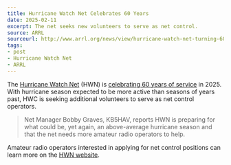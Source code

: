 ```yaml
---
title: Hurricane Watch Net Celebrates 60 Years
date: 2025-02-11
excerpt: The net seeks new volunteers to serve as net control.
source: ARRL
sourceurl: http://www.arrl.org/news/view/hurricane-watch-net-turning-60-seeking-net-control-operators
tags:
- post
- Hurricane Watch Net
- ARRL
---
```

The [Hurricane Watch Net](https://hwn.org/) (HWN) is [celebrating 60 years of service](http://www.arrl.org/news/view/hurricane-watch-net-turning-60-seeking-net-control-operators) in 2025. With hurricane season expected to be more active than seasons of years past, HWC is seeking additional volunteers to serve as net control operators.

> Net Manager Bobby Graves, KB5HAV, reports HWN is preparing for what could be, yet again, an above-average hurricane season and that the net needs more amateur radio operators to help.

Amateur radio operators interested in applying for net control positions can learn more on the [HWN website](https://arrl.informz.net/z/cjUucD9taT0zMjQ5Mjg3JnA9MSZ1PTUyNTgxODI4NCZsaT0zNjgyMDQwNA/index.html).